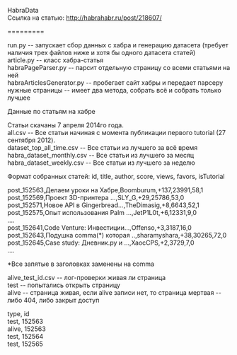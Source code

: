 HabraData  
Ссылка на статью:
http://habrahabr.ru/post/218607/  

=========

run.py -- запускает сбор данных с хабра и генерацию датасета (требует наличия трех файлов ниже и хотя бы одного датасета статей)  
article.py -- класс хабра-статья  
habraPageParser.py -- парсит отдельную страницу со всеми статьями на ней  
habraArticlesGenerator.py -- пробегает сайт хабры и передает парсеру нужные страницы -- имеет два метода, собрать всё и собрать только лучшее

Данные по статьям на хабре

Статьи скачаны 7 апреля 2014го года.  
all.csv -- Все статьи начиная с  момента публикации первого tutorial (27 сентября 2012).  
dataset_top_all_time.csv  -- Все статьи из лучшего за всё время  
habra_dataset_monthly.csv -- Все статьи из лучшего за месяц  
habra_dataset_weekly.csv  -- Все статьи из лучшего за неделю

Формат собранных статей:
id, title, author, score, views, favors, isTutorial

post_152563,Делаем уроки на Хабре,Boomburum,+137,23991,58,1  
post_152569,Проект 3D-принтера ...,SLY_G,+29,25786,53,0  
post_152571,Новое API в Gingerbread...,TheDimasig,+8,6643,52,1  
post_152575,Опыт использования Palm ...,JetP1L0t,+6,12331,9,0  
....  
post_152641,Code Venture: Инвестиции...,Offenso,+3,3187,16,0  
post_152643,Подушка comma(*)  которая ..,sharamyshara,+38,30265,72,0  
post_152645,Case study: Дневник.ру и ...,XaocCPS,+2,3729,7,0  
....

*Все запятые в заголовках заменены на comma 


alive_test_id.csv -- лог-проверки живая ли страница  
test -- попытались открыть страницу  
alive -- страница живая, если alive записи нет, то страница мертвая -- либо 404, либо закрыт доступ  

type, id  
test, 152563  
alive, 152563  
test, 152564  
test, 152565  



